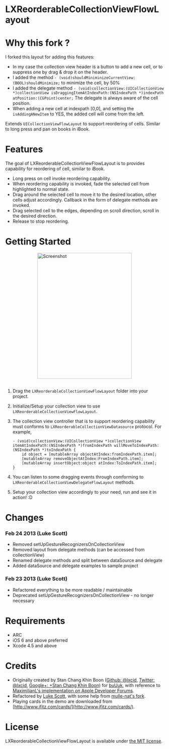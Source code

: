 LXReorderableCollectionViewFlowLayout
=====================================

Why this fork ?
===============

I forked this layout for adding this features:

 - In my case the collection view header is a button to add a new cell, or to suppress one by drag & drop it on the header.
  - I added the  method `- (void)shouldMiniminizeCurrentView:(BOOL)shouldMinimize;` to minimize the cell, by 50%
  - I added the delegate method `- (void)collectionView:(UICollectionView *)collectionView isDraggingItemAtIndexPath:(NSIndexPath *)indexPath atPosition:(CGPoint)center;` The delegate is always aware of the cell position. 
 - When adding a new cell at indexpath [0,0], and setting the `isAddingANewItem` to YES, the added cell will come from the left.



Extends `UICollectionViewFlowLayout` to support reordering of cells. Similar to long press and pan on books in iBook.

Features
========

The goal of LXReorderableCollectionViewFlowLayout is to provides capability for reordering of cell, similar to iBook.

 - Long press on cell invoke reordering capability.
 - When reordering capability is invoked, fade the selected cell from highlighted to normal state.
 - Drag around the selected cell to move it to the desired location, other cells adjust accordingly. Callback in the form of delegate methods are invoked.
 - Drag selected cell to the edges, depending on scroll direction, scroll in the desired direction.
 - Release to stop reordering.

Getting Started
===============

<img src="https://raw.github.com/lxcid/LXReorderableCollectionViewFlowLayout/master/Content/Screenshots/screenshot1.png" alt="Screenshot" title="Screenshot" style="display:block; margin: 10px auto 30px auto; width: 300px; height: 400px;" class="center">

 1. Drag the `LXReorderableCollectionViewFlowLayout` folder into your project.
 2. Initialize/Setup your collection view to use `LXReorderableCollectionViewFlowLayout`.

 3. The collection view controller that is to support reordering capability must conforms to `LXReorderableCollectionViewDatasource` protocol. For example,

        - (void)collectionView:(UICollectionView *)collectionView itemAtIndexPath:(NSIndexPath *)fromIndexPath willMoveToIndexPath:(NSIndexPath *)toIndexPath {
            id object = [mutableArray objectAtIndex:fromIndexPath.item];
            [mutableArray removeObjectAtIndex:FromIndexPath.item];
            [mutableArray insertObject:object atIndex:ToIndexPath.item];
        }

 4. You can listen to some dragging events through comforming to `LXReorderableCollectionViewDelegateFlowLayout` methods.
 5. Setup your collection view accordingly to your need, run and see it in action! :D

Changes
============

### Feb 24 2013 (Luke Scott)

- Removed setUpGestureRecognizersOnCollectionView
- Removed layout from delegate methods (can be accessed from collectionView)
- Renamed delegate methods and split between dataSource and delegate
- Added dataSource and delegate examples to sample project

### Feb 23 2013 (Luke Scott)

- Refactored everything to be more readable / maintainable
- Deprecated setUpGestureRecognizersOnCollectionView - no longer necessary

Requirements
============

 - ARC
 - iOS 6 and above preferred
 - Xcode 4.5 and above

Credits
=======

- Originally created by Stan Chang Khin Boon ([Github: @lxcid](http://github.com/lxcid), [Twitter: @lxcid](https://twitter.com/lxcid), [Google+: +Stan Chang Khin Boon](https://plus.google.com/118232095174296729296?rel=author)) for [buUuk](http://www.buuuk.com/), with reference to [MaximilianL's implementation on Apple Developer Forums](https://devforums.apple.com/message/682764).
- Refactored by [Luke Scott](https://github.com/lukescott), with some help from [mulle-nat's fork](https://github.com/mulle-nat/LXReorderableCollectionViewFlowLayout).
- Playing cards in the demo are downloaded from [http://www.jfitz.com/cards/](http://www.jfitz.com/cards/).

License
=======

LXReorderableCollectionViewFlowLayout is available under [the MIT license](LICENSE).

